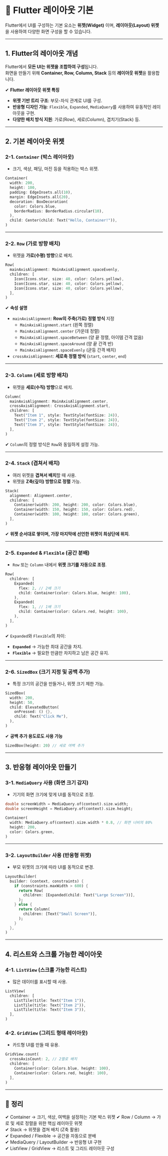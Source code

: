 # 🔲 Flutter 레이아웃 기본

Flutter에서 UI를 구성하는 기본 요소는 **위젯(Widget)** 이며, **레이아웃(Layout) 위젯**을 사용하여 다양한 화면 구성을 할 수 있습니다.

---

## 1. Flutter의 레이아웃 개념

Flutter에서 **모든 UI는 위젯을 조합하여 구성**됩니다.  
화면을 만들기 위해 **Container, Row, Column, Stack** 등의 **레이아웃 위젯**을 활용합니다.

✔ **Flutter 레이아웃 위젯 특징**
- **위젯 기반 트리 구조**: 부모-자식 관계로 UI를 구성.
- **반응형 디자인 가능**: `Flexible`, `Expanded`, `MediaQuery`를 사용하여 유동적인 레이아웃을 구현.
- **다양한 배치 방식 지원**: 가로(Row), 세로(Column), 겹치기(Stack) 등.

---

## 2. 기본 레이아웃 위젯

### 2-1. `Container` (박스 레이아웃)
- 크기, 색상, 패딩, 마진 등을 적용하는 박스 위젯.

```dart
Container(
  width: 200,
  height: 100,
  padding: EdgeInsets.all(10),
  margin: EdgeInsets.all(20),
  decoration: BoxDecoration(
    color: Colors.blue,
    borderRadius: BorderRadius.circular(10),
  ),
  child: Center(child: Text("Hello, Container!")),
)
```

---

### 2-2. `Row` (가로 방향 배치)
- 위젯을 **가로(수평) 방향**으로 배치.

```dart
Row(
  mainAxisAlignment: MainAxisAlignment.spaceEvenly,
  children: [
    Icon(Icons.star, size: 40, color: Colors.yellow),
    Icon(Icons.star, size: 40, color: Colors.yellow),
    Icon(Icons.star, size: 40, color: Colors.yellow),
  ],
)
```

✔ **속성 설명**
- `mainAxisAlignment`: **Row의 주축(가로) 정렬 방식** 지정  
  - `MainAxisAlignment.start` (왼쪽 정렬)
  - `MainAxisAlignment.center` (가운데 정렬)
  - `MainAxisAlignment.spaceBetween` (양 끝 정렬, 아이템 간격 없음)
  - `MainAxisAlignment.spaceAround` (양 끝 간격 반)
  - `MainAxisAlignment.spaceEvenly` (균등 간격 배치)
- `crossAxisAlignment`: **세로축 정렬 방식** (`start`, `center`, `end`)

---

### 2-3. `Column` (세로 방향 배치)
- 위젯을 **세로(수직) 방향**으로 배치.

```dart
Column(
  mainAxisAlignment: MainAxisAlignment.center,
  crossAxisAlignment: CrossAxisAlignment.start,
  children: [
    Text("Item 1", style: TextStyle(fontSize: 24)),
    Text("Item 2", style: TextStyle(fontSize: 24)),
    Text("Item 3", style: TextStyle(fontSize: 24)),
  ],
)
```

✔ `Column`의 정렬 방식은 `Row`와 동일하게 설정 가능.

---

### 2-4. `Stack` (겹쳐서 배치)
- 여러 위젯을 **겹쳐서 배치**할 때 사용.
- 위젯을 **Z축(깊이) 방향으로 정렬** 가능.

```dart
Stack(
  alignment: Alignment.center,
  children: [
    Container(width: 200, height: 200, color: Colors.blue),
    Container(width: 150, height: 150, color: Colors.red),
    Container(width: 100, height: 100, color: Colors.green),
  ],
)
```

✔ **위젯 순서대로 쌓이며, 가장 마지막에 선언한 위젯이 최상단에 위치**.

---

### 2-5. `Expanded` & `Flexible` (공간 분배)
- `Row` 또는 `Column` 내에서 **위젯 크기를 자동으로 조정**.

```dart
Row(
  children: [
    Expanded(
      flex: 2, // 2배 크기
      child: Container(color: Colors.blue, height: 100),
    ),
    Expanded(
      flex: 1, // 1배 크기
      child: Container(color: Colors.red, height: 100),
    ),
  ],
)
```

✔ `Expanded`와 `Flexible`의 차이:
- **`Expanded`** → 가능한 최대 공간을 차지.
- **`Flexible`** → 필요한 만큼만 차지하고 남은 공간 유지.

---

### 2-6. `SizedBox` (크기 지정 및 공백 추가)
- 특정 크기의 공간을 만들거나, 위젯 크기 제한 가능.

```dart
SizedBox(
  width: 200,
  height: 50,
  child: ElevatedButton(
    onPressed: () {},
    child: Text("Click Me"),
  ),
)
```

✔ **공백 추가 용도로도 사용 가능**
```dart
SizedBox(height: 20) // 세로 여백 추가
```

---

## 3. 반응형 레이아웃 만들기

### 3-1. `MediaQuery` 사용 (화면 크기 감지)
- 기기의 화면 크기에 맞게 UI를 동적으로 조정.

```dart
double screenWidth = MediaQuery.of(context).size.width;
double screenHeight = MediaQuery.of(context).size.height;
```

```dart
Container(
  width: MediaQuery.of(context).size.width * 0.8, // 화면 너비의 80%
  height: 200,
  color: Colors.green,
)
```

---

### 3-2. `LayoutBuilder` 사용 (반응형 위젯)
- 부모 위젯의 크기에 따라 UI를 동적으로 변경.

```dart
LayoutBuilder(
  builder: (context, constraints) {
    if (constraints.maxWidth > 600) {
      return Row(
        children: [Expanded(child: Text("Large Screen"))],
      );
    } else {
      return Column(
        children: [Text("Small Screen")],
      );
    }
  },
)
```

---

## 4. 리스트와 스크롤 가능한 레이아웃

### 4-1. `ListView` (스크롤 가능한 리스트)
- 많은 데이터를 표시할 때 사용.

```dart
ListView(
  children: [
    ListTile(title: Text("Item 1")),
    ListTile(title: Text("Item 2")),
    ListTile(title: Text("Item 3")),
  ],
)
```

### 4-2. `GridView` (그리드 형태 레이아웃)
- 카드형 UI를 만들 때 유용.

```dart
GridView.count(
  crossAxisCount: 2, // 2열로 배치
  children: [
    Container(color: Colors.blue, height: 100),
    Container(color: Colors.red, height: 100),
  ],
)
```

---

## 🎯 정리

✔ Container → 크기, 색상, 여백을 설정하는 기본 박스 위젯
✔ Row / Column → 가로 및 세로 정렬을 위한 핵심 레이아웃 위젯  
✔ Stack → 위젯을 겹쳐 배치 (Z축 활용)  
✔ Expanded / Flexible → 공간을 자동으로 분배  
✔ MediaQuery / LayoutBuilder → 반응형 UI 구현  
✔ ListView / GridView → 리스트 및 그리드 레이아웃 구성  
